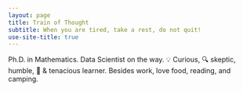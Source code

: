 ```yaml
---
layout: page
title: Train of Thought
subtitle: When you are tired, take a rest, do not quit!
use-site-title: true
---
```


Ph.D. in Mathematics.  Data Scientist on the way. 💡 Curious, 🔍 skeptic, humble, 🔰 & tenacious learner. Besides work, love food, reading, and camping.
